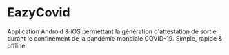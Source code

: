# EazyCovid
Application Android &amp; iOS permettant la génération d'attestation de sortie durant le confinement de la pandémie mondiale COVID-19. Simple, rapide &amp; offline.
